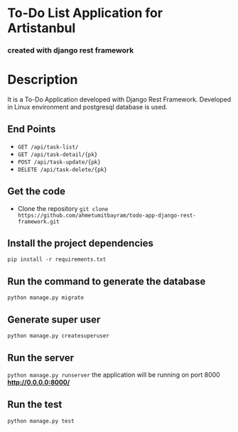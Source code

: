 # To-Do List Application for Artistanbul

### created with django rest framework 

# Description

It is a To-Do Application developed with Django Rest Framework. Developed in Linux environment and postgresql database is used.


## End Points

* `GET /api/task-list/`
* `GET /api/task-detail/{pk}`
* `POST /api/task-update/{pk}`
* `DELETE /api/task-delete/{pk}`


## Get the code
* Clone the repository
`git clone https://github.com/ahmetumitbayram/todo-app-django-rest-framework.git`

## Install the project dependencies

`pip install -r requirements.txt`

## Run the command to generate the database
`python manage.py migrate`

## Generate super user
`python manage.py createsuperuser`

## Run the server
`python manage.py runserver` the application will be running on port 8000 **http://0.0.0.0:8000/**

## Run the test
`python manage.py test`

